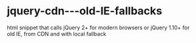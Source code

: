 jquery-cdn---old-IE-fallbacks
=============================

html snippet that calls jQuery 2+ for modern browsers or jQuery 1.10+ for old IE, from CDN and with local fallback
